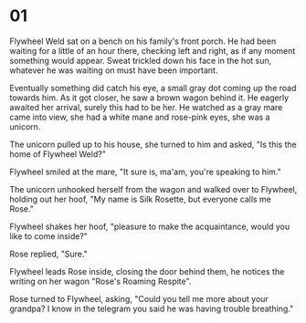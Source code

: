 # 01

Flywheel Weld sat on a bench on his family's front porch. He had been waiting for a little of an hour there, checking left and right, as if any moment something would appear. Sweat trickled down his face in the hot sun, whatever he was waiting on must have been important.

Eventually something did catch his eye, a small gray dot coming up the road towards him. As it got closer, he saw a brown wagon behind it. He eagerly awaited her arrival, surely this had to be her. He watched as a gray mare came into view, she had a white mane and rose-pink eyes, she was a unicorn.

The unicorn pulled up to his house, she turned to him and asked, "Is this the home of Flywheel Weld?"

Flywheel smiled at the mare, "It sure is, ma'am, you're speaking to him."

The unicorn unhooked herself from the wagon and walked over to Flywheel, holding out her hoof, "My name is Silk Rosette, but everyone calls me Rose."

Flywheel shakes her hoof, "pleasure to make the acquaintance, would you like to come inside?"

Rose replied, "Sure."

Flywheel leads Rose inside, closing the door behind them, he notices the writing on her wagon "Rose's Roaming Respite".

Rose turned to Flywheel, asking, "Could you tell me more about your grandpa? I know in the telegram you said he was having trouble breathing."

